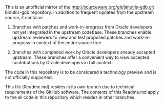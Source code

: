 

This is an unofficial mirror of the http://sourceware.org/git/binutils-gdb.git binutils-gdb repository.
In addition to frequent updates from the upstream source, it contains:

1. Branches with patches and work-in-progress from Oracle developers not yet integrated in the upstream codebase. These branches enable upstream reviewers to view and test proposed patches and work-in-progress in context of the entire source tree.

2. Branches with completed work by Oracle developers already accepted upstream. These branches offer a convenient way to view accepted contributions by Oracle developers in full context.

The code in this repository is to be considered a technology preview and is not officially supported.

This file (Readme.md) resides in its own branch due to technical requirements of the GitHub software. The contents of this Readme.md apply to the all code in this repository which resides in other branches.

